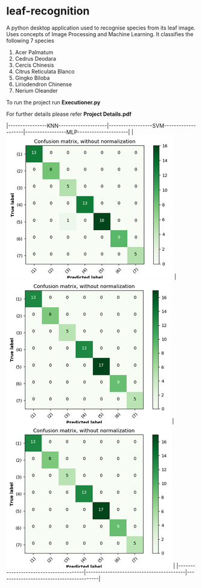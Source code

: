 # leaf-recognition
A python desktop application used to recognise species from its leaf image. 
Uses concepts of Image Processing and Machine Learning.
It classifies the following 7 species
1.	Acer Palmatum
2.	Cedrus Deodara
3.	Cercis Chinesis
4.	Citrus Reticulata Blanco
5.	Gingko Biloba
6.	Liriodendron Chinense
7.	Nerium Oleander

To run the project run **Executioner.py**

For further details please refer **Project Details.pdf**

|----------------KNN--------------------|------------------SVM--------------------|-----------------MLP---------------------|
| ![alt text](./KNN.png?raw=true "KNN") | ![alt text]( ./SVM.png?raw=true "MLP" ) | ![alt text]( ./MLP.png?raw=true "MLP" ) |
|---------------------------------------|-----------------------------------------|-----------------------------------------|

